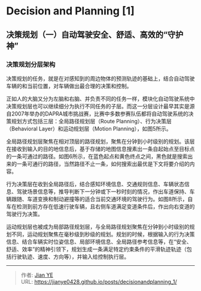 # Decision and Planning [1]


## 决策规划（一）自动驾驶安全、舒适、高效的“守护神”

### 决策规划分层架构

决策规划的任务，就是在对感知到的周边物体的预测轨迹的基础上，结合自动驾驶车辆的和当前位置，对车辆做出最合理的决策和控制。

正如人的大脑又分为左脑和右脑、并负责不同的任务一样，模块化自动驾驶系统中决策规划层也可以继续细分为执行不同任务的子层。而这一分层设计最早其实是源自2007年举办的DAPRA城市挑战赛，比赛中多数参赛队伍都将自动驾驶系统的决策规划方式包括三层：全局路径规划层（Route Planning）、行为决策层（Behavioral Layer）和运动规划层（Motion Planning），如图5所示。

全局路径规划层聚焦在相对顶层的路径规划，聚焦在分钟到小时级别的规划。该层在接收到输入的目的地信息后，基于存储的地图信息搜素出一条自起始点至目标点的一条可通过的路径。如图6所示，在蓝色起点和黄色终点之间，黑色就是搜索出来的一条可通行的路径，当然路径不止一条，如何搜索出最优是下文将要介绍的内容。

行为决策层在收到全局路径后，结合感知环境信息、交通规则信息、车辆状态信息、驾驶场景信息等，推导判断下一分钟或下一秒时刻的情况，作出车道保持、车辆跟随、车道变换和制动避撞等的适合当前交通环境的驾驶行为。如图8所示，自车在检测到前方存在低速行驶车辆，且右侧车道满足变道条件后，作出向右变道的驾驶行为决策。

运动规划层也被成为局部路径规划层，与全局路径规划聚焦在分钟到小时级别的规划不同，运动规划聚焦在毫秒级到秒级的规划。规划的时候，根据输入的行为决策信息、结合车辆实时位姿信息、局部环境信息、全局路径参考信息等，在“安全、舒适、效率”的精神引领下，规划生成一条满足特定约束条件的平滑轨迹轨迹（包括行驶轨迹、速度、方向等），并输入给控制执行层。


---

> 作者: [Jian YE](https://github.com/jianye0428)  
> URL: https://jianye0428.github.io/posts/decisionandplanning_1/  

